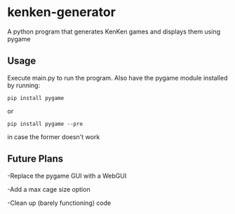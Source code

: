 # kenken-generator
A python program that generates KenKen games and displays them using pygame

## Usage
Execute main.py to run the program.
Also have the pygame module installed by running:
````
pip install pygame
````
or
````
pip install pygame --pre
````
in case the former doesn't work


## Future Plans
-Replace the pygame GUI with a WebGUI

-Add a max cage size option

-Clean up (barely functioning) code

